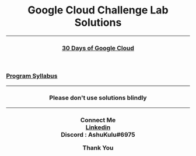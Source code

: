 <h1 align="center"> Google Cloud Challenge Lab Solutions </h1>

***

<h3 align="center">
    <a href="https://events.withgoogle.com/30daysofgooglecloud/#content">
        30 Days of Google Cloud
    </a>
</h3>
<br>
<h3>
    <a href="https://events.withgoogle.com/30daysofgooglecloud/program-syllabus/#content">
        Program Syllabus
    </a>
</h3>

***

<h3 align="center"> Please don't use solutions blindly </h3>

***

<h3 align="center"> Connect Me
    <br>
    
  <a href="https://www.linkedin.com/in/sahoo-ashutosh/">
    Linkedin
  </a>
    <br>
  Discord : AshuKulu#6975 
    <br>

  Thank You
</h3>
  
